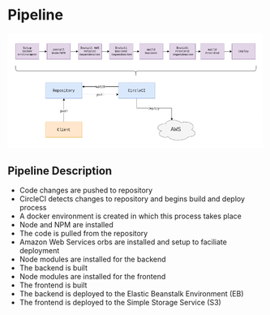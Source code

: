 # Pipeline

![](./assets/pipeline.png)

## Pipeline Description
- Code changes are pushed to repository
- CircleCI detects changes to repository and begins build and deploy process
- A docker environment is created in which this process takes place
- Node and NPM are installed
- The code is pulled from the repository
- Amazon Web Services orbs are installed and setup to faciliate deployment
- Node modules are installed for the backend
- The backend is built
- Node modules are installed for the frontend
- The frontend is built
- The backend is deployed to the Elastic Beanstalk Environment (EB)
- The frontend is deployed to the Simple Storage Service (S3)